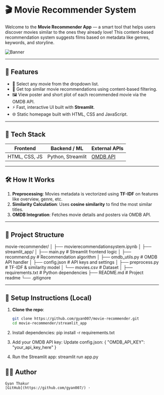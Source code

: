 # 🎬 Movie Recommender System

Welcome to the **Movie Recommender App** — a smart tool that helps users discover movies similar to the ones they already love! This content-based recommendation system suggests films based on metadata like genres, keywords, and storyline.

![Banner](assets/banner.png) <!-- Optional: Replace with your own banner -->

---

## 📌 Features

- 🎥 Select any movie from the dropdown list.
- 🧠 Get top similar movie recommendations using content-based filtering.
- 🖼️ View poster and short plot of each recommended movie via the OMDB API.
- ⚡ Fast, interactive UI built with **Streamlit**.
- 🌐 Static homepage built with HTML, CSS and JavaScript.

---

## 🧰 Tech Stack

| Frontend    | Backend / ML     | External APIs |
|-------------|------------------|---------------|
| HTML, CSS, JS | Python, Streamlit | [OMDB API](https://www.omdbapi.com) |

---

## 🛠️ How It Works

1. **Preprocessing**: Movies metadata is vectorized using **TF-IDF** on features like overview, genre, etc.
2. **Similarity Calculation**: Uses **cosine similarity** to find the most similar titles.
3. **OMDB Integration**: Fetches movie details and posters via OMDB API.

---

## 📁 Project Structure

movie-recommender/
│
├── movierecommendationsystem.ipynb
│
├── streamlit_app/
│ ├── main.py # Streamlit frontend logic
│ ├── recommend.py # Recommendation algorithm
│ ├── omdb_utils.py # OMDB API handler
│ ├── config.json # API keys and settings
│ ├── preprocess.py # TF-IDF & similarity model
│ └── movies.csv # Dataset
│
├── requirements.txt # Python dependencies
├── README.md # Project readme
└── .gitignore


---

## 🔧 Setup Instructions (Local)

1. **Clone the repo**:
   ```bash
   git clone https://github.com/gyan007/movie-recommender.git
   cd movie-recommender/streamlit_app

2. Install dependencies:
   pip install -r requirements.txt

3. Add your OMDB API key:
   Update config.json:
   {
      "OMDB_API_KEY": "your_api_key_here"
   }

4. Run the Streamlit app:
   streamlit run app.py

## 🙋‍♂️ Author
    Gyan Thakur
    [GitHub](https://github.com/gyan007/) ·

